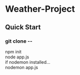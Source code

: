 # Weather-Project
## Quick Start
### git clone --
npm init\
node app.js\
if nodemon installed...\
nodemon app.js

